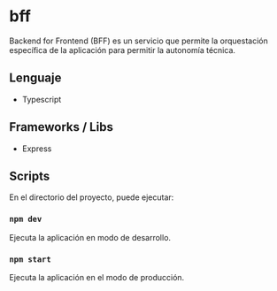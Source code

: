# bff

Backend for Frontend (BFF) es un servicio que permite la orquestación específica de la aplicación para permitir la autonomía técnica.

## Lenguaje

* Typescript

## Frameworks / Libs

* Express

## Scripts

En el directorio del proyecto, puede ejecutar:

### `npm dev`

Ejecuta la aplicación en modo de desarrollo.

### `npm start`

Ejecuta la aplicación en el modo de producción.